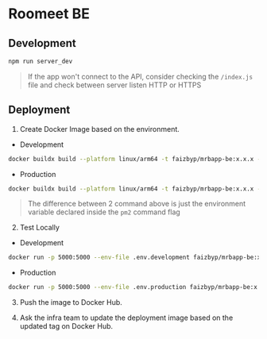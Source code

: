 # Roomeet BE

## Development

```bash
npm run server_dev
```

> If the app won't connect to the API, consider checking the `/index.js` file and check between server listen HTTP or HTTPS

## Deployment

1. Create Docker Image based on the environment.

- Development

```bash
docker buildx build --platform linux/arm64 -t faizbyp/mrbapp-be:x.x.x -f Dockerfile.dev --load .
```

- Production

```bash
docker buildx build --platform linux/arm64 -t faizbyp/mrbapp-be:x.x.x -f Dockerfile.prod --load .
```

> The difference between 2 command above is just the environment variable declared inside the `pm2` command flag

2. Test Locally

- Development

```bash
docker run -p 5000:5000 --env-file .env.development faizbyp/mrbapp-be:x.x.x
```

- Production

```bash
docker run -p 5000:5000 --env-file .env.production faizbyp/mrbapp-be:x.x.x
```

3. Push the image to Docker Hub.

4. Ask the infra team to update the deployment image based on the updated tag on Docker Hub.

